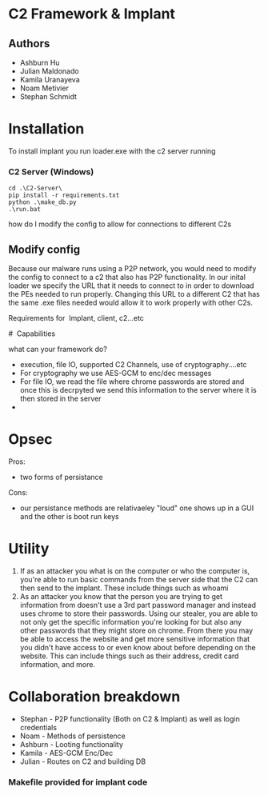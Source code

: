 # C2 Framework & Implant

## Authors
- Ashburn Hu
- Julian Maldonado
- Kamila Uranayeva
- Noam Metivier
- Stephan Schmidt
# Installation 


To install implant you run loader.exe with the c2 server running

### C2 Server (Windows)
```
cd .\C2-Server\
pip install -r requirements.txt
python .\make_db.py
.\run.bat
```

how do I modify the config to allow for connections to different C2s
## Modify config
Because our malware runs using a P2P network, you would need to modify the 
config to connect to a c2 that also has P2P functionality. In our inital loader we specify the URL
that it needs to connect to in order to download the PEs needed to run properly. Changing this URL to a different 
C2 that has the same .exe files needed would allow it to work properly with other C2s. 

Requirements for  Implant, client, c2...etc

#  Capabilities

what can your framework do?

- execution, file IO, supported C2 Channels, use of cryptography....etc
- For cryptography we use AES-GCM to enc/dec messages
- For file IO, we read the file where chrome passwords are stored and once this is decrpyted we send this information to the server where it is then stored in the server
- 

# Opsec

Pros:
  - two forms of persistance


Cons:
  - our persistance methods are relativaeley "loud" one shows up in a GUI and the other is boot run keys
# Utility

1) If as an attacker you what is on the computer or who the computer is, you're able to run basic commands from the server side that the C2 can then send to the implant. These include things such as whoami
2) As an attacker you know that the person you are trying to get information from doesn't use a 3rd part password manager and instead uses chrome to store their passwords. Using our stealer, you are able to not only get the specific information you're looking for but also any other passwords that they might store on chrome. From there you may be able to access the website and get more sensitive information that you didn't have access to or even know about before depending on the website. This can include things such as their address, credit card information, and more.

# Collaboration breakdown

- Stephan - P2P functionality (Both on C2 & Implant) as well as login credentials
- Noam - Methods of persistence
- Ashburn - Looting functionality
- Kamila - AES-GCM Enc/Dec
- Julian - Routes on C2 and building DB



### Makefile provided for implant code






